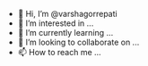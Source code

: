 - 👋 Hi, I’m @varshagorrepati
- 👀 I’m interested in ...
- 🌱 I’m currently learning ...
- 💞️ I’m looking to collaborate on ...
- 📫 How to reach me ...

<!---
varshagorrepati/varshagorrepati is a ✨ special ✨ repository because its `README.md` (this file) appears on your GitHub profile.
You can click the Preview link to take a look at your changes.
--->
